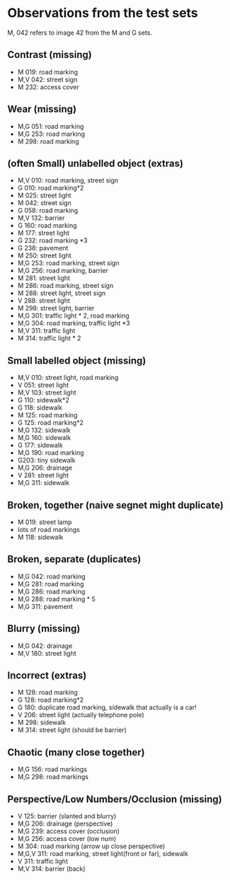 # Observations from the test sets

M, 042 refers to image 42 from the M and G sets.

## Contrast (missing)

- M 019: road marking
- M,V 042: street sign
- M 232: access cover

## Wear (missing)

- M,G 051: road marking
- M,G 253: road marking
- M 298: road marking

## (often Small) unlabelled object (extras)

- M,V 010: road marking, street sign
- G 010: road marking*2
- M 025: street light
- M 042: street sign
- G 058: road marking
- M,V 132: barrier
- G 160: road marking
- M 177: street light
- G 232: road marking *3
- G 238: pavement
- M 250: street light
- M,G 253: road marking, street sign
- M,G 256: road marking, barrier
- M 281: street light
- M 286: road marking, street sign
- M 288: street light, street sign
- V 288: street light
- M 298: street light, barrier
- M,G 301: traffic light * 2, road marking
- M,G 304: road marking, traffic light *3
- M,V 311: traffic light
- M 314: traffic light * 2

## Small labelled object (missing)

- M,V 010: street light, road marking
- V 051: street light
- M,V 103: street light
- G 110: sidewalk*2
- G 118: sidewalk
- M 125: road marking
- G 125: road marking*2
- M,G 132: sidewalk
- M,G 160: sidewalk
- G 177: sidewalk
- M,G 190: road marking
- G203: tiny sidewalk
- M,G 206: drainage
- V 281: street light
- M,G 311: sidewalk

## Broken, together (naive segnet might duplicate)

- M 019: street lamp
- lots of road markings
- M 118: sidewalk

## Broken, separate (duplicates)

- M,G 042: road marking
- M,G 281: road marking
- M,G 286: road marking
- M,G 288: road marking * 5
- M,G 311: pavement

## Blurry (missing)

- M,G 042: drainage
- M,V 180: street light

## Incorrect (extras)

- M 128: road marking
- G 128: road marking*2
- G 180: duplicate road marking, sidewalk that actually is a car!
- V 206: street light (actually telephone pole)
- M 298: sidewalk
- M 314: street light (should be barrier)

## Chaotic (many close together)

- M,G 156: road markings
- M,G 298: road markings

## Perspective/Low Numbers/Occlusion (missing)

- V 125: barrier (slanted and blurry)
- M,G 206: drainage (perspective)
- M,G 239: access cover (occlusion)
- M,G 256: access cover (low num)
- M 304: road marking (arrow up close perspective)
- M,G,V 311: road marking, street light(front or far), sidewalk
- V 311: traffic light
- M,V 314: barrier (back)
